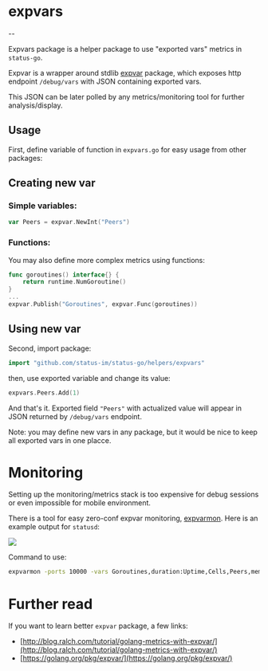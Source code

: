 # expvars
--

Expvars package is a helper package to use "exported vars" metrics in `status-go`.

Expvar is a wrapper around stdlib [expvar](https://golang.org/pkg/expvar/) package, which exposes http endpoint `/debug/vars` with JSON containing exported vars.

This JSON can be later polled by any metrics/monitoring tool for further analysis/display.

## Usage

First, define variable of function in `expvars.go` for easy usage from other packages:

## Creating new var
### Simple variables:

```go
var Peers = expvar.NewInt("Peers")
```

### Functions:
You may also define more complex metrics using functions:

```go
func goroutines() interface{} {
	return runtime.NumGoroutine()
}
...
expvar.Publish("Goroutines", expvar.Func(goroutines))
```
## Using new var
Second, import package:

```go
import "github.com/status-im/status-go/helpers/expvars"
```

then, use exported variable and change its value:

```go
expvars.Peers.Add(1)
```
And that's it. Exported field `"Peers"` with actualized value will appear in JSON returned by `/debug/vars` endpoint.

Note: you may define new vars in any package, but it would be nice to keep all exported vars in one placce.

# Monitoring
Setting up the monitoring/metrics stack is too expensive for debug sessions or even impossible for mobile environment.

There is a tool for easy zero-conf expvar monitoring, [expvarmon](https://github.com/divan/expvarmon). Here is an example output for `statusd`:

![](https://i.imgur.com/oz11bmT.png)

Command to use:

```bash
expvarmon -ports 10000 -vars Goroutines,duration:Uptime,Cells,Peers,mem:memstats.Alloc,mem:memstats.Sys,mem:memstats.HeapAlloc,mem:memstats.HeapInuse,duration:memstats.PauseNs,duration:memstats.PauseTotalNs -i 500ms
```

# Further read
If you want to learn better `expvar` package, a few links:

 - [http://blog.ralch.com/tutorial/golang-metrics-with-expvar/](http://blog.ralch.com/tutorial/golang-metrics-with-expvar/)
 - [https://golang.org/pkg/expvar/](https://golang.org/pkg/expvar/)
